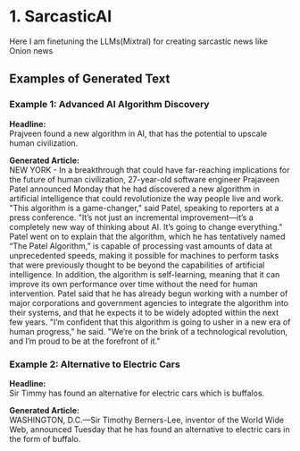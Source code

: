 # 1. SarcasticAI
Here I am finetuning the LLMs(Mixtral) for creating sarcastic news like Onion news

## Examples of Generated Text

### Example 1: Advanced AI Algorithm Discovery
**Headline:**  
Prajveen found a new algorithm in AI, that has the potential to upscale human civilization.

**Generated Article:**  
NEW YORK - In a breakthrough that could have far-reaching implications for the future of human civilization, 27-year-old software engineer Prajaveen Patel announced Monday that he had discovered a new algorithm in artificial intelligence that could revolutionize the way people live and work. "This algorithm is a game-changer," said Patel, speaking to reporters at a press conference. "It’s not just an incremental improvement—it’s a completely new way of thinking about AI. It’s going to change everything." Patel went on to explain that the algorithm, which he has tentatively named “The Patel Algorithm,” is capable of processing vast amounts of data at unprecedented speeds, making it possible for machines to perform tasks that were previously thought to be beyond the capabilities of artificial intelligence. In addition, the algorithm is self-learning, meaning that it can improve its own performance over time without the need for human intervention. Patel said that he has already begun working with a number of major corporations and government agencies to integrate the algorithm into their systems, and that he expects it to be widely adopted within the next few years. "I’m confident that this algorithm is going to usher in a new era of human progress," he said. "We’re on the brink of a technological revolution, and I’m proud to be at the forefront of it."

### Example 2: Alternative to Electric Cars
**Headline:**  
Sir Timmy has found an alternative for electric cars which is buffalos.

**Generated Article:**  
WASHINGTON, D.C.—Sir Timothy Berners-Lee, inventor of the World Wide Web, announced Tuesday that he has found an alternative to electric cars in the form of buffalo.

